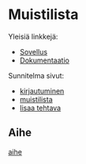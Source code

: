 # Muistilista

Yleisiä linkkejä:

* [Sovellus](http://langjimi.users.cs.helsinki.fi/tsoha/)
* [Dokumentaatio](doc/dokumentaatio.pdf)

Sunnitelma sivut:

* [kirjautuminen](http://langjimi.users.cs.helsinki.fi/tsoha/login)
* [muistilista](http://langjimi.users.cs.helsinki.fi/tsoha/muistilista)
* [lisaa tehtava](http://langjimi.users.cs.helsinki.fi/tsoha/lisaa)

## Aihe

[aihe](http://advancedkittenry.github.io/suunnittelu_ja_tyoymparisto/aiheet/Muistilista.html) 
